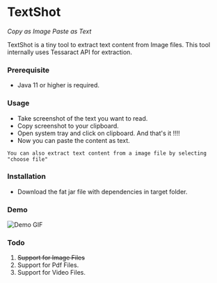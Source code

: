 
# TextShot

*Copy as Image Paste as Text*

TextShot is a tiny tool to extract text content from Image files. This tool internally uses Tessaract API for extraction.

### Prerequisite

- Java 11 or higher is required. 

### Usage

- Take screenshot of the text you want to read.
- Copy screenshot to your clipboard.
- Open system tray and click on clipboard. And that's it !!!!
- Now you can paste the content as text.

``` 
You can also extract text content from a image file by selecting "choose file"
```

### Installation

- Download the fat jar file with dependencies in target folder.

### Demo

![Demo GIF](./screen-capture.gif)

### Todo
1. ~~Support for Image Files~~
2. Support for Pdf Files.
3. Support for Video Files.